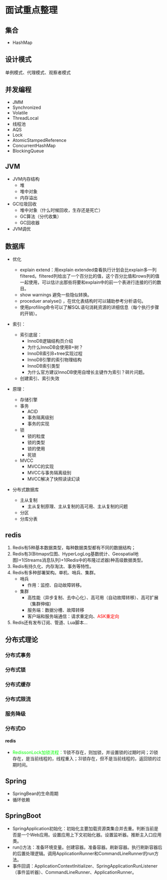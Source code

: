 


# 面试重点整理  

## 集合  
* HashMap

## 设计模式
单例模式、代理模式、观察者模式

## 并发编程
* JMM  
* Synchronized
* Volatile
* ThreadLocal
* 线程池  
* AQS
* Lock
* AtomicStampedReference
* ConcurrentHashMap
* BlockingQueue

## JVM  
* JVM内存结构
    * 堆
    * 堆中对象
    * 内存溢出
* GC垃圾回收
    * 堆中对象（什么时候回收，生存还是死亡）
    * GC算法（分代收集）
    * GC回收器
* JVM调优

## 数据库

* 优化  
    * explain extend：用explain extended查看执行计划会比explain多一列filtered。filtered列给出了一个百分比的值，这个百分比值和rows列的值一起使用，可以估计出那些将要和explain中的前一个表进行连接的行的数目。
    * show warnings 避免一些隐似转换。
    * proceduer analyse() ，在优化表结构时可以辅助参考分析语句。 
    * 使用profiling命令可以了解SQL语句消耗资源的详细信息（每个执行步骤的开销）。

* 索引：  
    * 索引底层：
        * InnoDB逻辑结构页介绍
        * 为什么InnoDB会使用B+树？
        * InnoDB索引B+tree实现过程
        * InnoDB引擎的索引物理结构
        * InnoDB索引类型
        * 为什么官方建议InnoDB使用自增长主键作为索引？碎片问题。  
    * 创建索引、索引失效 

* 原理：  
    * 存储引擎
    * 事务
        * ACID 
        * 事务隔离级别
        * 事务的实现
    * 锁
        * 锁的粒度
        * 锁的类型
        * 锁的使用
        * 死锁
    * MVCC
        * MVCC的实现
        * MVCC与事务隔离级别
        * MVCC解决了快照读读幻读
* 分布式数据库  
    * 主从复制
        * 主从复制原理、主从复制的高可用、主从复制的问题
    * 分区
    * 分库分表

## redis  
1. Redis有5种基本数据类型，每种数据类型都有不同的数据结构；
2. Redis有3(Bitmaps位图、HyperLogLog基数统计、Geospatial地图)+1(Streams消息队列)+1(Redis中的布隆过滤器)种高级数据类型。  
3. Redis有持久化、内存淘汰、事务等特性。  
4. Redis有多种部署架构。单机、哨兵、集群。  
    * 哨兵
        * 作用：监控、自动故障转移。  
    * 集群
        * 高性能（异步复制、去中心化）、高可用（自动故障转移）、高可扩展（集群伸缩）
        * 服务端：数据分槽、故障转移
        * 客户端和服务端通信：请求重定向、<font color = "red">ASK重定向</font>
5. Redis还有发布订阅、管道、Lua脚本...


## 分布式理论  
### 分布式事务

### 分布式锁  

### 分布式缓存

### 分布式限流

### 服务降级

### 分布式ID

#### redis  
* <font color = "lime">RedissonLock加锁流程：</font>1)锁不存在，则加锁，并设置锁的过期时间；2)锁存在，是当前线程的，线程重入；3)锁存在，但不是当前线程的，返回锁的过期时间。 


## Spring  
* SpringBean的生命周期  
* 循环依赖  


## SpringBoot
* SpringApplication初始化：初始化主要加载资源类集合并去重。判断当前是否是一个Web应用。设置应用上下文初始化器。设置监听器。推断主入口应用类。  
* run()方法：准备环境变量。创建容器。准备容器。刷新容器。执行刷新容器后的后置处理逻辑。调用ApplicationRunner和CommandLineRunner的run方法。  
* 事件回调：ApplicationContextInitializer、SpringApplicationRunListener（事件监听器）、CommandLineRunner、ApplicationRunner。  



